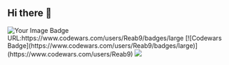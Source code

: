 ## Hi there 👋

<img src="https://tryhackme-badges.s3.amazonaws.com/KernelCrusader.png" alt="Your Image Badge" />
URL:https://www.codewars.com/users/Reab9/badges/large
[![Codewars Badge](https://www.codewars.com/users/Reab9/badges/large)](https://www.codewars.com/users/Reab9)
<img src="https://www.codewars.com/users/Reab9/badges/large" />
